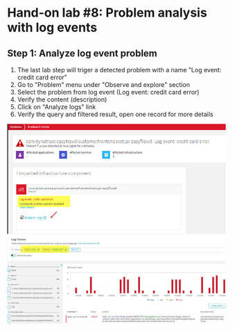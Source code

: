 # Hand-on lab #8: Problem analysis with log events

## Step 1: Analyze log event problem

1. The last lab step will triger a detected problem with a name "Log event: credit card error"
2. Go to "Problem" menu under "Observe and explore" section
3. Select the problem from log event (Log event: credit card error)
4. Verify the content (description)
5. Click on "Analyze logs" link
6. Verify the query and filtered result, open one record for more details



![RDP](../resources/lab08_01.jpg)
![RDP](../resources/lab08_02.jpg)


